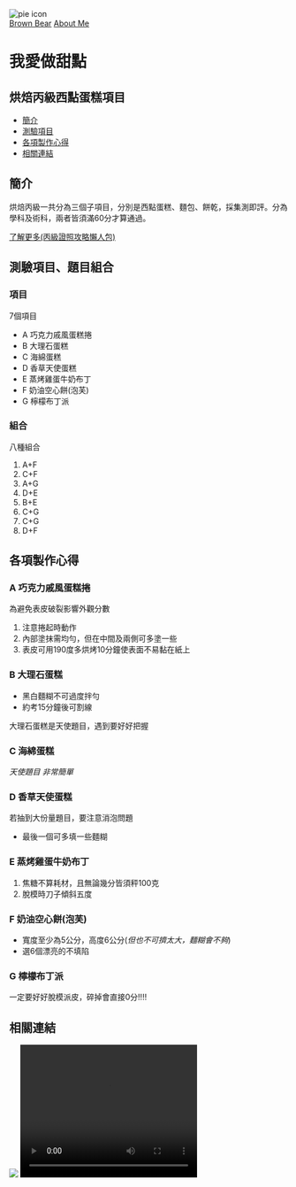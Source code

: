 

<html>
<body>
  <img src="https://cdn.freecodecamp.org/curriculum/css-cafe/pie.jpg" alt="pie icon"/>
  <nav>
    <a href="./README.md">Brown Bear</a>
    <a href="./nunber2.md">About Me</a>
  </nav>
  <h1>我愛做甜點</h1>
  <h2>烘焙丙級西點蛋糕項目</h2>
  <nav>
    <ul>
      <li><a href="#簡介">簡介</a></li>
      <li><a href="#測驗項目">測驗項目</a></li>
      <li><a href="#製作注意事項">各項製作心得</a></li>
      <li><a href="#相關連結">相關連結</a></li>
    </ul>
  </nav>
  <div id="簡介">
    <h2>簡介</h2>
    <p>烘焙丙級一共分為三個子項目，分別是西點蛋糕、麵包、餅乾，採集測即評。分為學科及術科，兩者皆須滿60分才算通過。</p>
    <a href="https://www.pressplay.cc/project/7CDADD646D861A2BFB42BE457FCB4078/articles/EE8009B504F089CDF423FB495F6A8E08" target="_blank">了解更多(丙級證照攻略懶人包)</a>
    </div>
  <div id="測驗項目">
    <h2>測驗項目、題目組合</h2>
    <h3>項目</h3>
    <p>7個項目</p>
    <ul>
      <li>A 巧克力戚風蛋糕捲</li>
      <li>B 大理石蛋糕</li>
      <li>C 海綿蛋糕</li>
      <li>D 香草天使蛋糕</li>
      <li>E 蒸烤雞蛋牛奶布丁</li>
      <li>F 奶油空心餅(泡芙)</li>
      <li>G 檸檬布丁派</li>
    </ul>
    <h3>組合</h3>
    <p>八種組合</p>
    <ol>
      <li>A+F</li>
      <li>C+F</li>
      <li>A+G</li>
      <li>D+E</li>
      <li>B+E</li>
      <li>C+G</li>
      <li>C+G</li>
      <li>D+F</li>
    </ol>
  </div>
  <div id="製作注意事項">
    <h2>各項製作心得</h2>
    <h3>A 巧克力戚風蛋糕捲</h3>
    <p>為避免表皮破裂影響外觀分數</p>
    <ol>
      <li>注意捲起時動作</li>
      <li>內部塗抹需均勻，但在中間及兩側可多塗一些</li>
      <li>表皮可用190度多烘烤10分鐘使表面不易黏在紙上</li>
    </ol>
    <h3>B 大理石蛋糕</h3>
    <ul>
      <li>黑白麵糊不可過度拌勻</li>
      <li>約考15分鐘後可割線</li>
    </ul>
    <p>大理石蛋糕是天使題目，遇到要好好把握</p>
    <h3>C 海綿蛋糕</h3>
    <p><em>天使題目 非常簡單</em></p>
    <h3>D 香草天使蛋糕</h3>
    <p>若抽到大份量題目，要注意消泡問題</p>
    <ul>
      <li>最後一個可多填一些麵糊</li>
    </ul>
    <h3>E 蒸烤雞蛋牛奶布丁</h3>
    <ol>
      <li>焦糖不算耗材，且無論幾分皆須秤100克</li>
      <li>脫模時刀子傾斜五度</li>
    </ol>
    <h3>F 奶油空心餅(泡芙)</h3>
      <ul>
        <li>寬度至少為5公分，高度6公分(<em>但也不可擠太大，麵糊會不夠</em>)</li>
        <li>選6個漂亮的不填陷</li>
      </ul>
    <h3>G 檸檬布丁派</h3>
        <p>一定要好好脫模派皮，碎掉會直接0分!!!!</p>
  </div>
  <div id="相關連結">
    <h2>相關連結</h2>
    <img src="https://content.codecademy.com/courses/web-101/web101-image_brownbear.jpg" />
    <video src="https://www.youtube.com/watch?v=6d9v-5vCBl4&list=PL9fxZ32hgqSc20hBGWTiONcGmAa1SyCzB&index=5" height="240" width="320" controls>Video not supported</video>
  </div>
</body>

</html>
